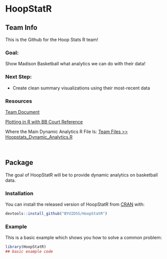 # HoopStatR

## Team Info
This is the Github for the Hoop Stats R team!

### Goal:

Show Madison Basketball what analytics we can do with their data!


### Next Step:

* Create clean summary visualizations using their most-recent data


### Resources

[Team Document](https://docs.google.com/document/d/1PQpwrL2E46qtpB9RkRzorc8HvXHtIOHi6IPyghvD5KA/edit#)

[Plotting in R with BB Court Reference](https://thedatagame.com.au/2015/09/27/how-to-create-nba-shot-charts-in-r/)  

Where the Main Dynamic Analytics R File Is: [Team Files >> Hoopstats_Dynamic_Analytics.R](https://github.com/BYUIDSS/madisonBB_data/blob/master/Team%20Files/HoopStats%20Dynamic%20Analytics.R)

</br>

## Package

<!-- badges: start -->
<!-- badges: end -->

The goal of HoopStatR will be to provide dynamic analytics on basketball data.

### Installation

You can install the released version of HoopStatR from [CRAN](https://CRAN.R-project.org) with:

``` r
devtools::install_github("BYUIDSS/HoopStatR")
```

### Example

This is a basic example which shows you how to solve a common problem:

``` r
library(HoopStatR)
## basic example code
```


